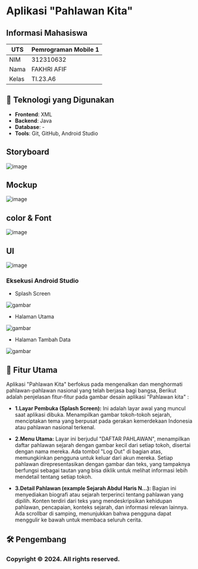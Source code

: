 # Aplikasi "Pahlawan Kita" 
## Informasi Mahasiswa
| UTS  |  Pemrograman Mobile 1  
|-------|---------
| NIM   | 312310632
| Nama  | FAKHRI AFIF
| Kelas | TI.23.A6


## 🚀 Teknologi yang Digunakan

- **Frontend**: XML
- **Backend**: Java
- **Database**: -
- **Tools**: Git, GitHub, Android Studio

## Storyboard
  ![image](ss/frame2.png)

  ## Mockup
 ![image](ss/frame3.png)

## color & Font
 ![image](ss/color1.png)


  ## UI
 ![image](ss/frame1.png)
  ### Eksekusi Android Studio

- Splash Screen

![gambar](ss/splash.png)

- Halaman Utama

![gambar](ss/menu.png)

- Halaman Tambah Data

![gambar](ss/isi.png)


## 🎯 Fitur Utama
Aplikasi "Pahlawan Kita"  berfokus pada mengenalkan dan menghormati pahlawan-pahlawan nasional yang telah berjasa bagi bangsa, Berikut adalah penjelasan fitur-fitur pada gambar desain aplikasi "Pahlawan kita" :

- **1.Layar Pembuka (Splash Screen):**
Ini adalah layar awal yang muncul saat aplikasi dibuka. Menampilkan gambar tokoh-tokoh sejarah, menciptakan tema yang berpusat pada gerakan kemerdekaan Indonesia atau pahlawan nasional terkenal.

- **2.Menu Utama:**
Layar ini berjudul "DAFTAR PAHLAWAN", menampilkan daftar pahlawan sejarah dengan gambar kecil dari setiap tokoh, disertai dengan nama mereka.
Ada tombol "Log Out" di bagian atas, memungkinkan pengguna untuk keluar dari akun mereka.
Setiap pahlawan direpresentasikan dengan gambar dan teks, yang tampaknya berfungsi sebagai tautan yang bisa diklik untuk melihat informasi lebih mendetail tentang setiap tokoh.

- **3.Detail Pahlawan (example Sejarah Abdul Haris N...):**
Bagian ini menyediakan biografi atau sejarah terperinci tentang pahlawan yang dipilih.
Konten terdiri dari teks yang mendeskripsikan kehidupan pahlawan, pencapaian, konteks sejarah, dan informasi relevan lainnya.
Ada scrollbar di samping, menunjukkan bahwa pengguna dapat menggulir ke bawah untuk membaca seluruh cerita.

## 🛠 Pengembang
### Copyright © 2024. All rights reserved.
